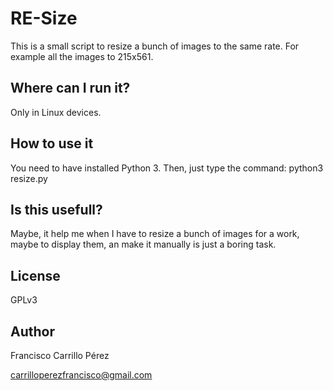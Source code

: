 # RE-Size

This is a small script to resize a bunch of images to the same rate. For example all the images to 215x561.

## Where can I run it?

Only in Linux devices.

## How to use it

You need to have installed Python 3.
Then, just type the command: python3 resize.py

## Is this usefull?

Maybe, it help me when I have to resize a bunch of images for a work, maybe to display them, an make it manually is just a boring task.

## License

GPLv3

## Author

Francisco Carrillo Pérez

<carrilloperezfrancisco@gmail.com>

